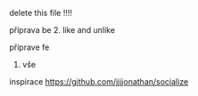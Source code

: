 delete this file !!!!

příprava be
2. like and unlike

příprave fe
1. vše



inspirace
https://github.com/jjjjonathan/socialize